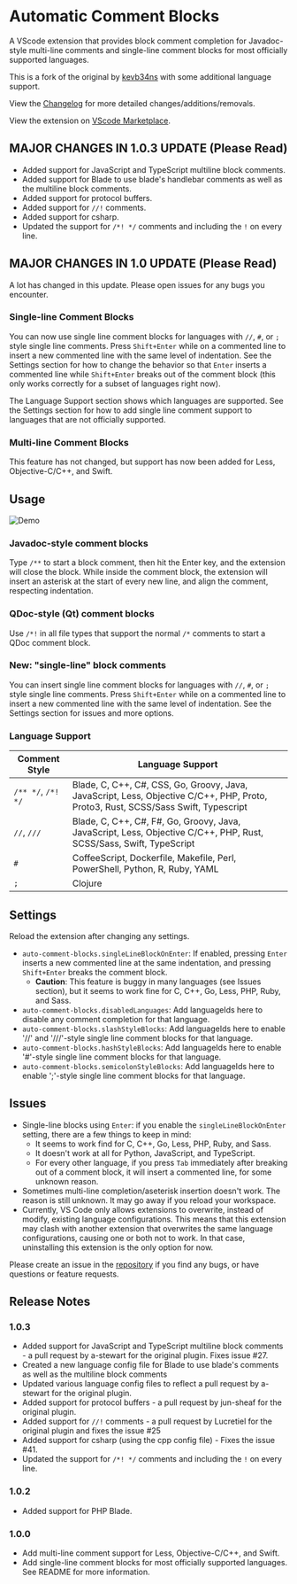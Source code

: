 # Automatic Comment Blocks

A VScode extension that provides block comment completion for Javadoc-style multi-line comments and single-line comment blocks for most officially supported languages.

This is a fork of the original by [kevb34ns](https://github.com/kevb34ns/auto-comment-blocks) with some additional language support.

View the [Changelog](/CHANGELOG.md) for more detailed changes/additions/removals.

View the extension on [VScode Marketplace](https://marketplace.visualstudio.com/items?itemName=yCodeTech.automatic-comment-blocks).

## MAJOR CHANGES IN 1.0.3 UPDATE (Please Read)

- Added support for JavaScript and TypeScript multiline block comments.
- Added support for Blade to use blade's handlebar comments as well as the multiline block comments.
- Added support for protocol buffers.
- Added support for `//!` comments.
- Added support for csharp.
- Updated the support for `/*! */` comments and including the `!` on every line.

## MAJOR CHANGES IN 1.0 UPDATE (Please Read)

A lot has changed in this update. Please open issues for any bugs you encounter.

### Single-line Comment Blocks
You can now use single line comment blocks for languages with `//`, `#`, or `;` style single line comments. Press `Shift+Enter` while on a commented line to insert a new commented line with the same level of indentation. See the Settings section for how to change the behavior so that `Enter` inserts a commented line while `Shift+Enter` breaks out of the comment block (this only works correctly for a subset of languages right now).

The Language Support section shows which languages are supported. See the Settings section for how to add single line comment support to languages that are not officially supported.

### Multi-line Comment Blocks
This feature has not changed, but support has now been added for Less, Objective-C/C++, and Swift.

## Usage
![Demo](https://raw.githubusercontent.com/kevinkyang/auto-comment-blocks/master/img/demo.gif)

### Javadoc-style comment blocks
Type `/**` to start a block comment, then hit the Enter key, and the extension will close the block. While inside the comment block, the extension will insert an asterisk at the start of every new line, and align the comment, respecting indentation.

### QDoc-style (Qt) comment blocks
Use `/*!` in all file types that support the normal `/*` comments to start a QDoc comment block.

### New: "single-line" block comments
You can insert single line comment blocks for languages with `//`, `#`, or `;` style single line comments. Press `Shift+Enter` while on a commented line to insert a new commented line with the same level of indentation. See the Settings section for issues and more options.

### Language Support

| Comment Style | Language Support |
| ------- | ------- |
| `/** */`, `/*! */` | Blade, C, C++, C#, CSS, Go, Groovy, Java, JavaScript, Less, Objective C/C++, PHP, Proto, Proto3, Rust, SCSS/Sass Swift, Typescript |
| `//`, `///` | Blade, C, C++, C#, F#, Go, Groovy, Java, JavaScript, Less, Objective C/C++, PHP, Rust, SCSS/Sass, Swift, TypeScript |
| `#` | CoffeeScript, Dockerfile, Makefile, Perl, PowerShell, Python, R, Ruby, YAML |
| `;` | Clojure |

## Settings

Reload the extension after changing any settings.

* `auto-comment-blocks.singleLineBlockOnEnter`: If enabled, pressing `Enter` inserts a new commented line at the same indentation, and pressing `Shift+Enter` breaks the comment block.
  + **Caution**: This feature is buggy in many languages (see Issues section), but it seems to work fine for C, C++, Go, Less, PHP, Ruby, and Sass.
* `auto-comment-blocks.disabledLanguages`: Add languageIds here to disable any comment completion for that language.
* `auto-comment-blocks.slashStyleBlocks`: Add languageIds here to enable '//' and '///'-style single line comment blocks for that language.
* `auto-comment-blocks.hashStyleBlocks`: Add languageIds here to enable '#'-style single line comment blocks for that language.
* `auto-comment-blocks.semicolonStyleBlocks`: Add languageIds here to enable ';'-style single line comment blocks for that language.

## Issues

* Single-line blocks using `Enter`: if you enable the `singleLineBlockOnEnter` setting, there are a few things to keep in mind:
  + It seems to work find for C, C++, Go, Less, PHP, Ruby, and Sass.
  + It doesn't work at all for Python, JavaScript, and TypeScript.
  + For every other language, if you press `Tab` immediately after breaking out of a comment block, it will insert a commented line, for some unknown reason.
* Sometimes multi-line completion/aseterisk insertion doesn't work. The reason is still unknown. It may go away if you reload your workspace.
* Currently, VS Code only allows extensions to overwrite, instead of modify, existing language configurations. This means that this extension may clash with another extension that overwrites the same language configurations, causing one or both not to work. In that case, uninstalling this extension is the only option for now.

Please create an issue in the [repository](https://github.com/kevinkyang/auto-comment-blocks/issues) if you find any bugs, or have questions or feature requests.

## Release Notes

### 1.0.3
- Added support for JavaScript and TypeScript multiline block comments - a pull request by a-stewart for the original plugin. Fixes issue #27.
- Created a new language config file for Blade to use blade's comments as well as the multiline block comments
- Updated various language config files to reflect a pull request by a-stewart for the original plugin.
- Added support for protocol buffers - a pull request by jun-sheaf for the original plugin.
- Added support for `//!` comments - a pull request by Lucretiel for the original plugin and fixes the issue #25
- Added support for csharp (using the cpp config file) - Fixes the issue #41.
- Updated the support for `/*! */` comments and including the `!` on every line.

### 1.0.2
- Added support for PHP Blade.

### 1.0.0
- Add multi-line comment support for Less, Objective-C/C++, and Swift.
- Add single-line comment blocks for most officially supported languages. See README for more information.
